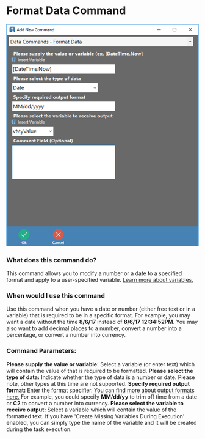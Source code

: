 <!-- TITLE: Format Data Command -->
# Format Data Command
![Format Data](/uploads/automation-commands/format-data.png "Format Data")

### What does this command do?
This command allows you to modify a number or a date to a specified format and apply to a user-specified variable.  [Learn more about variables.](/concepts/variables)

### When would I use this command
Use this command when you have a date or number (either free text or in a variable) that is required to be in a specific format.  For example, you may want a date without the time **8/6/17** instead of **8/6/17 12:34:52PM**.  You may also want to add decimal places to a number, convert a number into a percentage, or convert a number into currency.

### Command Parameters:
**Please supply the value or variable:** Select a variable (or enter text) which will contain the value of that is required to be formatted. 
**Please select the type of data:** Indicate whether the type of data is a number or date.  Please note, other types at this time are not supported.
**Specify required output format:** Enter the format specifier.  [You can find more about output formats here.](https://docs.microsoft.com/en-us/dotnet/standard/base-types/formatting-types) For example, you could specify **MM/dd/yy** to trim off time from a date or **C2** to convert a number into currency.
**Please select the variable to receive output:** Select a variable which will contain the value of the formatted text.  If you have 'Create Missing Variables During Execution' enabled, you can simply type the name of the variable and it will be created during the task execution.